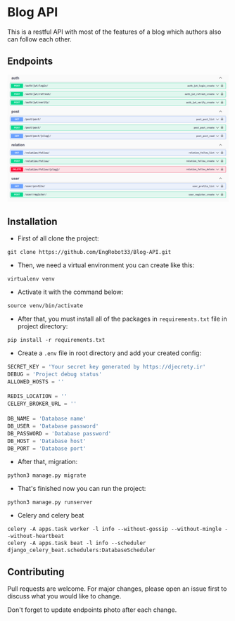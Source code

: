 # Blog API
This is a restful API with most of the features of a blog which authors also can follow each other.

## Endpoints

![endpoints.png](endpoints.png)

## Installation

* First of all clone the project:
```
git clone https://github.com/EngRobot33/Blog-API.git
```
* Then, we need a virtual environment you can create like this:
```
virtualenv venv
```
* Activate it with the command below:
```
source venv/bin/activate
```
* After that, you must install all of the packages in `requirements.txt` file in project directory:
```
pip install -r requirements.txt
```

* Create a `.env` file in root directory and add your created config:
```python
SECRET_KEY = 'Your secret key generated by https://djecrety.ir'
DEBUG = 'Project debug status'
ALLOWED_HOSTS = ''

REDIS_LOCATION = ''
CELERY_BROKER_URL = ''

DB_NAME = 'Database name'
DB_USER = 'Database password'
DB_PASSWORD = 'Database password'
DB_HOST = 'Database host'
DB_PORT = 'Database port'
```
* After that, migration:
```
python3 manage.py migrate
```
* That's finished now you can run the project:
```
python3 manage.py runserver
```

* Celery and celery beat
```
celery -A apps.task worker -l info --without-gossip --without-mingle --without-heartbeat
celery -A apps.task beat -l info --scheduler django_celery_beat.schedulers:DatabaseScheduler
```

## Contributing
Pull requests are welcome. For major changes, please open an issue first to discuss what you would like to change.

Don't forget to update endpoints photo after each change.


